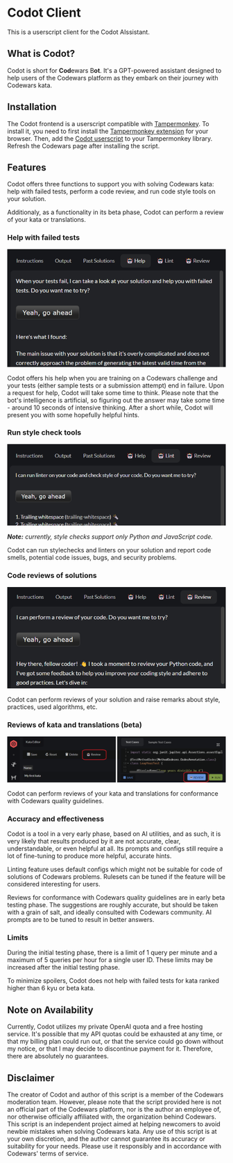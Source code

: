# Codot Client

This is a userscript client for the Codot AIssistant.

## What is Codot?

Codot is short for **Cod**ewars B**ot**. It's a GPT-powered assistant designed to help users of the Codewars platform as they embark on their journey with Codewars kata.

## Installation

The Codot frontend is a userscript compatible with [Tampermonkey](https://www.tampermonkey.net). To install it, you need to first install the [Tampermonkey extension](https://www.tampermonkey.net) for your browser. Then, add the [Codot userscript](https://github.com/hobovsky/codot-client/raw/main/src/codot.user.js) to your Tampermonkey library. Refresh the Codewars page after installing the script.

## Features

Codot offers three functions to support you with solving Codewars kata: help with failed tests, perform a code review, and run code style tools on your solution.

Additionaly, as a functionality in its beta phase, Codot can perform a review of your kata or translations.

### Help with failed tests

![feature-help](./images/howto-00.png)

Codot offers his help when you are training on a Codewars challenge and your tests (either sample tests or a submission attempt) end in failure. Upon a request for help, Codot will take some time to think. Please note that the bot's intelligence is artificial, so figuring out the answer may take some time - around 10 seconds of intensive thinking. After a short while, Codot will present you with some hopefully helpful hints.

### Run style check tools

![feature-lint](./images/howto-01.png)

_**Note:** currently, style checks support only Python and JavaScript code._

Codot can run stylechecks and linters on your solution and report code smells, potential code issues, bugs, and security problems.

### Code reviews of solutions

![feature-solution-review](./images/howto-02.png)

Codot can perform reviews of your solution and raise remarks about style, practices, used algorithms, etc.

### Reviews of kata and translations (beta)

![feature-kata-review](./images/howto-03.png)

Codot can perform reviews of your kata and translations for conformance with Codewars quality guidelines.


### Accuracy and effectiveness

Codot is a tool in a very early phase, based on AI utilities, and as such, it is very likely that results produced by it are not accurate, clear, understandable, or even helpful at all. Its prompts and configs still require a lot of fine-tuning to produce more helpful, accurate hints.

Linting feature uses default configs which might not be suitable for code of solutions of Codewars problems. Rulesets can be tuned if the feature will be considered interesting for users.

Reviews for conformance with Codewars quality guidelines are in early beta testing phase. The suggestions are roughly accurate, but should be taken with a grain of salt, and ideally consulted with Codewars community. AI prompts are to be tuned to result in better answers.

### Limits

During the initial testing phase, there is a limit of 1 query per minute and a maximum of 5 queries per hour for a single user ID. These limits may be increased after the initial testing phase.

To minimize spoilers, Codot does not help with failed tests for kata ranked higher than 6 kyu or beta kata.

## Note on Availability

Currently, Codot utilizes my private OpenAI quota and a free hosting service. It's possible that my API quotas could be exhausted at any time, or that my billing plan could run out, or that the service could go down without my notice, or that I may decide to discontinue payment for it. Therefore, there are absolutely no guarantees.

## Disclaimer

The creator of Codot and author of this script is a member of the Codewars moderation team. However, please note that the script provided here is not an official part of the Codewars platform, nor is the author an employee of, nor otherwise officially affiliated with, the organization behind Codewars. This script is an independent project aimed at helping newcomers to avoid newbie mistakes when solving Codewars kata. Any use of this script is at your own discretion, and the author cannot guarantee its accuracy or suitability for your needs. Please use it responsibly and in accordance with Codewars' terms of service.
